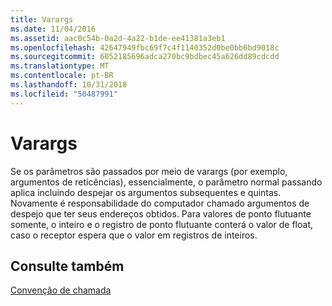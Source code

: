 ```yaml
---
title: Varargs
ms.date: 11/04/2016
ms.assetid: aac0c54b-0a2d-4a22-b1de-ee41381a3eb1
ms.openlocfilehash: 42647949fbc69f7c4f1140352d0be0bb6bd9018c
ms.sourcegitcommit: 6052185696adca270bc9bdbec45a626dd89cdcdd
ms.translationtype: MT
ms.contentlocale: pt-BR
ms.lasthandoff: 10/31/2018
ms.locfileid: "50487991"
---
```

# <a name="varargs"></a>Varargs

Se os parâmetros são passados por meio de varargs (por exemplo, argumentos de reticências), essencialmente, o parâmetro normal passando aplica incluindo despejar os argumentos subsequentes e quintas. Novamente é responsabilidade do computador chamado argumentos de despejo que ter seus endereços obtidos. Para valores de ponto flutuante somente, o inteiro e o registro de ponto flutuante conterá o valor de float, caso o receptor espera que o valor em registros de inteiros.

## <a name="see-also"></a>Consulte também

[Convenção de chamada](../build/calling-convention.md)